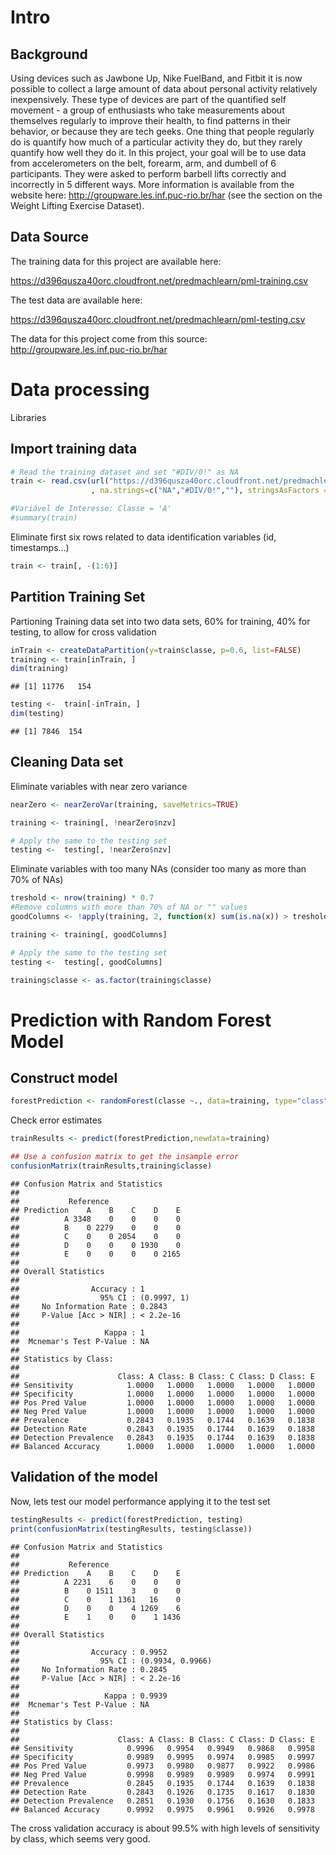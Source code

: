 Intro
=====

Background
----------

Using devices such as Jawbone Up, Nike FuelBand, and Fitbit it is now possible to collect a large amount of data about personal activity relatively inexpensively. These type of devices are part of the quantified self movement - a group of enthusiasts who take measurements about themselves regularly to improve their health, to find patterns in their behavior, or because they are tech geeks. One thing that people regularly do is quantify how much of a particular activity they do, but they rarely quantify how well they do it. In this project, your goal will be to use data from accelerometers on the belt, forearm, arm, and dumbell of 6 participants. They were asked to perform barbell lifts correctly and incorrectly in 5 different ways. More information is available from the website here: <http://groupware.les.inf.puc-rio.br/har> (see the section on the Weight Lifting Exercise Dataset).

Data Source
-----------

The training data for this project are available here:

<https://d396qusza40orc.cloudfront.net/predmachlearn/pml-training.csv>

The test data are available here:

<https://d396qusza40orc.cloudfront.net/predmachlearn/pml-testing.csv>

The data for this project come from this source: <http://groupware.les.inf.puc-rio.br/har>

Data processing
===============

Libraries

Import training data
--------------------

``` r
# Read the training dataset and set "#DIV/0!" as NA
train <- read.csv(url("https://d396qusza40orc.cloudfront.net/predmachlearn/pml-training.csv")
                  , na.strings=c("NA","#DIV/0!",""), stringsAsFactors = FALSE) 

#Variável de Interesse: Classe = 'A'
#summary(train)
```

Eliminate first six rows related to data identification variables (id, timestamps...)

``` r
train <- train[, -(1:6)]
```

Partition Training Set
----------------------

Partioning Training data set into two data sets, 60% for training, 40% for testing, to allow for cross validation

``` r
inTrain <- createDataPartition(y=train$classe, p=0.6, list=FALSE)
training <- train[inTrain, ]
dim(training)
```

    ## [1] 11776   154

``` r
testing <-  train[-inTrain, ]
dim(testing)
```

    ## [1] 7846  154

Cleaning Data set
-----------------

Eliminate variables with near zero variance

``` r
nearZero <- nearZeroVar(training, saveMetrics=TRUE)

training <- training[, !nearZero$nzv]

# Apply the same to the testing set
testing <-  testing[, !nearZero$nzv]
```

Eliminate variables with too many NAs (consider too many as more than 70% of NAs)

``` r
treshold <- nrow(training) * 0.7
#Remove columns with more than 70% of NA or "" values
goodColumns <- !apply(training, 2, function(x) sum(is.na(x)) > treshold  || sum(x=="") > treshold)

training <- training[, goodColumns]

# Apply the same to the testing set
testing <-  testing[, goodColumns]

training$classe <- as.factor(training$classe)
```

Prediction with Random Forest Model
===================================

Construct model
---------------

``` r
forestPrediction <- randomForest(classe ~., data=training, type="class")
```

Check error estimates

``` r
trainResults <- predict(forestPrediction,newdata=training)

## Use a confusion matrix to get the insample error
confusionMatrix(trainResults,training$classe)
```

    ## Confusion Matrix and Statistics
    ## 
    ##           Reference
    ## Prediction    A    B    C    D    E
    ##          A 3348    0    0    0    0
    ##          B    0 2279    0    0    0
    ##          C    0    0 2054    0    0
    ##          D    0    0    0 1930    0
    ##          E    0    0    0    0 2165
    ## 
    ## Overall Statistics
    ##                                      
    ##                Accuracy : 1          
    ##                  95% CI : (0.9997, 1)
    ##     No Information Rate : 0.2843     
    ##     P-Value [Acc > NIR] : < 2.2e-16  
    ##                                      
    ##                   Kappa : 1          
    ##  Mcnemar's Test P-Value : NA         
    ## 
    ## Statistics by Class:
    ## 
    ##                      Class: A Class: B Class: C Class: D Class: E
    ## Sensitivity            1.0000   1.0000   1.0000   1.0000   1.0000
    ## Specificity            1.0000   1.0000   1.0000   1.0000   1.0000
    ## Pos Pred Value         1.0000   1.0000   1.0000   1.0000   1.0000
    ## Neg Pred Value         1.0000   1.0000   1.0000   1.0000   1.0000
    ## Prevalence             0.2843   0.1935   0.1744   0.1639   0.1838
    ## Detection Rate         0.2843   0.1935   0.1744   0.1639   0.1838
    ## Detection Prevalence   0.2843   0.1935   0.1744   0.1639   0.1838
    ## Balanced Accuracy      1.0000   1.0000   1.0000   1.0000   1.0000

Validation of the model
-----------------------

Now, lets test our model performance applying it to the test set

``` r
testingResults <- predict(forestPrediction, testing)
print(confusionMatrix(testingResults, testing$classe))
```

    ## Confusion Matrix and Statistics
    ## 
    ##           Reference
    ## Prediction    A    B    C    D    E
    ##          A 2231    6    0    0    0
    ##          B    0 1511    3    0    0
    ##          C    0    1 1361   16    0
    ##          D    0    0    4 1269    6
    ##          E    1    0    0    1 1436
    ## 
    ## Overall Statistics
    ##                                           
    ##                Accuracy : 0.9952          
    ##                  95% CI : (0.9934, 0.9966)
    ##     No Information Rate : 0.2845          
    ##     P-Value [Acc > NIR] : < 2.2e-16       
    ##                                           
    ##                   Kappa : 0.9939          
    ##  Mcnemar's Test P-Value : NA              
    ## 
    ## Statistics by Class:
    ## 
    ##                      Class: A Class: B Class: C Class: D Class: E
    ## Sensitivity            0.9996   0.9954   0.9949   0.9868   0.9958
    ## Specificity            0.9989   0.9995   0.9974   0.9985   0.9997
    ## Pos Pred Value         0.9973   0.9980   0.9877   0.9922   0.9986
    ## Neg Pred Value         0.9998   0.9989   0.9989   0.9974   0.9991
    ## Prevalence             0.2845   0.1935   0.1744   0.1639   0.1838
    ## Detection Rate         0.2843   0.1926   0.1735   0.1617   0.1830
    ## Detection Prevalence   0.2851   0.1930   0.1756   0.1630   0.1833
    ## Balanced Accuracy      0.9992   0.9975   0.9961   0.9926   0.9978

The cross validation accuracy is about 99.5% with high levels of sensitivity by class, which seems very good.
